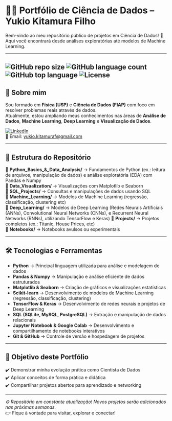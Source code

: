 # 👨‍💻 Portfólio de Ciência de Dados – Yukio Kitamura Filho

Bem-vindo ao meu repositório público de projetos em Ciência de Dados! 🚀  
Aqui você encontrará desde análises exploratórias até modelos de Machine Learning.

---
![GitHub repo size](https://img.shields.io/github/repo-size/KitamuraY3/portfolio-data-science-yukio)
![GitHub language count](https://img.shields.io/github/languages/count/KitamuraY3/portfolio-data-science-yukio)
![GitHub top language](https://img.shields.io/github/languages/top/KitamuraY3/portfolio-data-science-yukio)
![License](https://img.shields.io/badge/license-MIT-blue.svg)
---

## 📌 Sobre mim

Sou formado em **Física (USP)** e **Ciência de Dados (FIAP)** com foco em resolver problemas reais através de dados.  
Atualmente, estou ampliando meus conhecimentos nas áreas de **Análise de Dados**, **Machine Learning**, **Deep Learning** e **Visualização de Dados**.

[![LinkedIn](https://img.shields.io/badge/LinkedIn-Connect-blue?logo=linkedin)](https://www.linkedin.com/in/yukio-kitamura-957772b9)  
📧 Email: yukio.kitamuraf@gmail.com  

---

## 📂 Estrutura do Repositório

🔸 **Python_Basics_&_Data_Analysis/** → Fundamentos de Python (ex.: leitura de arquivos, manipulação de dados) e análise exploratória (EDA) com Pandas e Numpy    
🔸 **Data_Visualization/** → Visualizações com Matplotlib e Seaborn  
🔸 **SQL_Projects/** → Consultas e manipulações de dados usando SQL  
🔸 **Machine_Learning/** → Modelos de Machine Learning (regressão, classificação, clustering etc)  
🔸 **Deep_Learning/** → Modelos de Deep Learning (Redes Neurais Artificiais (ANNs), Convolutional Neural Networks (CNNs), e Recurrent Neural Networks (RNNs), utilizando TensorFlow e Keras)
🔸 **Projects/** → Projetos completos (ex.: Titanic, House Prices, etc)  
🔸 **Notebooks/** → Notebooks avulsos ou experimentais  

---

## 🛠️ Tecnologias e Ferramentas

- **Python** → Principal linguagem utilizada para análise e modelagem de dados
- **Pandas & Numpy** → Manipulação e análise eficiente de dados estruturados
- **Matplotlib & Seaborn** → Criação de gráficos e visualizações estatísticas
- **Scikit-learn** → Desenvolvimento de modelos de Machine Learning (regressão, classificação, clustering)
- **TensorFlow & Keras** → Desenvolvimento de redes neurais e projetos de Deep Learning
- **SQL (SQLite, MySQL, PostgreSQL)** → Extração e manipulação de dados relacionais
- **Jupyter Notebook & Google Colab** → Desenvolvimento e compartilhamento de notebooks interativos
- **Git & GitHub** → Controle de versão e hospedagem de projetos
 
---

## 🎯 Objetivo deste Portfólio

✔️ Demonstrar minha evolução prática como Cientista de Dados  
✔️ Aplicar conceitos de forma prática e didática  
✔️ Compartilhar projetos abertos para aprendizado e networking  

---

*⚙️ Repositório em constante atualização! Novos projetos serão adicionados nas próximas semanas.*  
👉 Fique à vontade para visitar, explorar e conectar!


